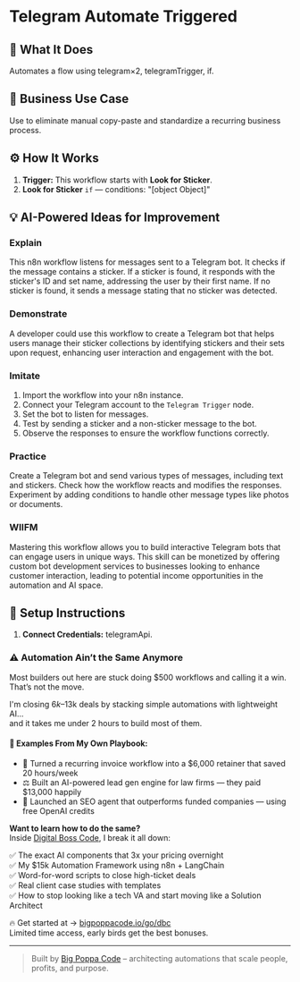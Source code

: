# Telegram Automate Triggered
## 🚀 What It Does
Automates a flow using telegram×2, telegramTrigger, if.

## 💼 Business Use Case
Use to eliminate manual copy-paste and standardize a recurring business process.

## ⚙️ How It Works
1. **Trigger:** This workflow starts with **Look for Sticker**.
2. **Look for Sticker** `if` — conditions: "[object Object]"

## 💡 AI-Powered Ideas for Improvement
### Explain
This n8n workflow listens for messages sent to a Telegram bot. It checks if the message contains a sticker. If a sticker is found, it responds with the sticker's ID and set name, addressing the user by their first name. If no sticker is found, it sends a message stating that no sticker was detected.

### Demonstrate
A developer could use this workflow to create a Telegram bot that helps users manage their sticker collections by identifying stickers and their sets upon request, enhancing user interaction and engagement with the bot.

### Imitate
1. Import the workflow into your n8n instance.
2. Connect your Telegram account to the `Telegram Trigger` node.
3. Set the bot to listen for messages.
4. Test by sending a sticker and a non-sticker message to the bot.
5. Observe the responses to ensure the workflow functions correctly.

### Practice
Create a Telegram bot and send various types of messages, including text and stickers. Check how the workflow reacts and modifies the responses. Experiment by adding conditions to handle other message types like photos or documents.

### WIIFM
Mastering this workflow allows you to build interactive Telegram bots that can engage users in unique ways. This skill can be monetized by offering custom bot development services to businesses looking to enhance customer interaction, leading to potential income opportunities in the automation and AI space.

## 🔧 Setup Instructions
1. **Connect Credentials:** telegramApi.

### ⚠️ Automation Ain’t the Same Anymore

Most builders out here are stuck doing $500 workflows and calling it a win.  
That’s not the move.  

I'm closing $6k–$13k deals by stacking simple automations with lightweight AI...  
and it takes me under 2 hours to build most of them.

#### 🧠 Examples From My Own Playbook:
- 🔁 Turned a recurring invoice workflow into a $6,000 retainer that saved 20 hours/week  
- ⚖️ Built an AI-powered lead gen engine for law firms — they paid $13,000 happily  
- 🚀 Launched an SEO agent that outperforms funded companies — using free OpenAI credits  

**Want to learn how to do the same?**  
Inside [Digital Boss Code](https://bigpoppacode.io/go/dbc), I break it all down:

✅ The exact AI components that 3x your pricing overnight  
✅ My $15k Automation Framework using n8n + LangChain  
✅ Word-for-word scripts to close high-ticket deals  
✅ Real client case studies with templates  
✅ How to stop looking like a tech VA and start moving like a Solution Architect  

🔥 Get started at → [bigpoppacode.io/go/dbc](https://bigpoppacode.io/go/dbc)  
Limited time access, early birds get the best bonuses.

---
> Built by [Big Poppa Code](https://bigpoppacode.io) – architecting automations that scale people, profits, and purpose.
